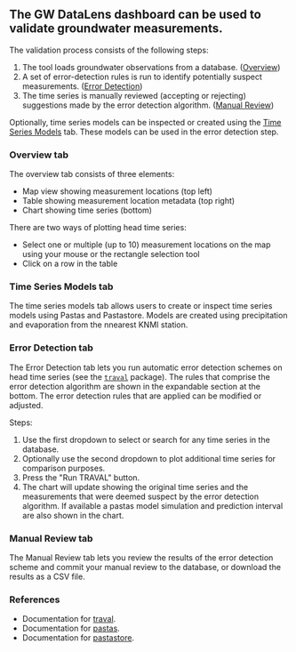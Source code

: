 The GW DataLens dashboard can be used to validate groundwater measurements.
---

The validation process consists of the following steps:
   1. The tool loads groundwater observations from a database. ([Overview](#overview-tab))
   2. A set of error-detection rules is run to identify potentially suspect measurements. ([Error Detection](#error-detection-tab))
   3. The time series is manually reviewed (accepting or rejecting) suggestions made by the  error detection algorithm. ([Manual Review](#error-detection-tab))

Optionally, time series models can be inspected or created using the [Time Series Models](#time-series-models-tab) tab. These models can be used in the error detection step.

### Overview tab

The overview tab consists of three elements: 
   * Map view showing measurement locations (top left)
   * Table showing measurement location metadata (top right)
   * Chart showing time series (bottom)

There are two ways of plotting head time series:
   * Select one or multiple (up to 10) measurement locations on the map using your 
     mouse or the rectangle selection tool 
   * Click on a row in the table

### Time Series Models tab

The time series models tab allows users to create or inspect time series models using
Pastas and Pastastore. Models are created using precipitation and evaporation from the
nnearest KNMI station.


### Error Detection tab

The Error Detection tab lets you run automatic error detection schemes on head time
series (see the [`traval`](https://traval.readthedocs.io) package). The rules that
comprise the error detection algorithm are shown in the expandable section at the
bottom. The error detection rules that are applied can be modified or adjusted. 

Steps:
   1. Use the first dropdown to select or search for any time series in the database.
   2. Optionally use the second dropdown to plot additional time series for comparison purposes.
   3. Press the "Run TRAVAL" button.
   4. The chart will update showing the original time series and the measurements that were deemed suspect by the error detection algorithm. If available a pastas model simulation and prediction interval are also shown in the chart.


### Manual Review tab

The Manual Review tab lets you review the results of the error detection scheme and
commit your manual review to the database, or download the results as a CSV file. 


### References
   - Documentation for [traval](https://traval.readthedocs.io/en/latest/).
   - Documentation for [pastas](https://pastas.dev/).
   - Documentation for [pastastore](https://pastastore.readthedocs.io/en/latest/).